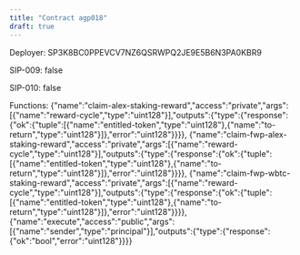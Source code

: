 ```yaml
---
title: "Contract agp018"
draft: true
---
```

Deployer: SP3K8BC0PPEVCV7NZ6QSRWPQ2JE9E5B6N3PA0KBR9

SIP-009: false

SIP-010: false

Functions:
{"name":"claim-alex-staking-reward","access":"private","args":[{"name":"reward-cycle","type":"uint128"}],"outputs":{"type":{"response":{"ok":{"tuple":[{"name":"entitled-token","type":"uint128"},{"name":"to-return","type":"uint128"}]},"error":"uint128"}}}}, {"name":"claim-fwp-alex-staking-reward","access":"private","args":[{"name":"reward-cycle","type":"uint128"}],"outputs":{"type":{"response":{"ok":{"tuple":[{"name":"entitled-token","type":"uint128"},{"name":"to-return","type":"uint128"}]},"error":"uint128"}}}}, {"name":"claim-fwp-wbtc-staking-reward","access":"private","args":[{"name":"reward-cycle","type":"uint128"}],"outputs":{"type":{"response":{"ok":{"tuple":[{"name":"entitled-token","type":"uint128"},{"name":"to-return","type":"uint128"}]},"error":"uint128"}}}}, {"name":"execute","access":"public","args":[{"name":"sender","type":"principal"}],"outputs":{"type":{"response":{"ok":"bool","error":"uint128"}}}}
